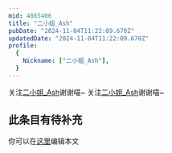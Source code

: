 ```yaml
---
mid: 4865406
title: "二小姐_Ash"
pubDate: "2024-11-04T11:22:09.670Z"
updatedDate: "2024-11-04T11:22:09.670Z"
profile:
  {
    Nickname: ["二小姐_Ash"],
  }
---
```


关注[二小姐_Ash](https://space.bilibili.com/4865406)谢谢喵~ 关注[二小姐_Ash](https://space.bilibili.com/4865406)谢谢喵~

## 此条目有待补充
你可以在[这里](https://github.com/Yuhanawa/VTuber.ICU/edit/master/src/content/v/二小姐_Ash/index.md)编辑本文
